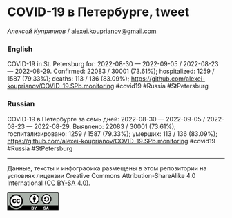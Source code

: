 COVID-19 в Петербурге, tweet
============================

*Алексей Куприянов* /
<a href="mailto:alexei.kouprianov@gmail.com" class="email">alexei.kouprianov@gmail.com</a>

### English

COVID-19 in St. Petersburg for: 2022-08-30 — 2022-09-05 / 2022-08-23 —
2022-08-29. Сonfirmed: 22083 / 30001 (73.61%); hospitalized: 1259 / 1587
(79.33%); deaths: 113 / 136 (83.09%);
<a href="https://github.com/alexei-kouprianov/COVID-19.SPb.monitoring" class="uri">https://github.com/alexei-kouprianov/COVID-19.SPb.monitoring</a>
\#covid19 \#Russia \#StPetersburg

### Russian

COVID-19 в Петербурге за семь дней: 2022-08-30 — 2022-09-05 / 2022-08-23
— 2022-08-29. Выявлено: 22083 / 30001 (73.61%); госпитализировано: 1259
/ 1587 (79.33%); умерших: 113 / 136 (83.09%);
<a href="https://github.com/alexei-kouprianov/COVID-19.SPb.monitoring" class="uri">https://github.com/alexei-kouprianov/COVID-19.SPb.monitoring</a>
\#covid19 \#Russia \#StPetersburg

------------------------------------------------------------------------

Данные, тексты и инфографика размещены в этом репозитории на условиях
лицензии Creative Commons Attribution-ShareAlike 4.0 International ([CC
BY-SA 4.0](https://creativecommons.org/licenses/by-sa/4.0/)).

![](../misc/CC-BY-SA-icon.png "CC-BY-SA")

